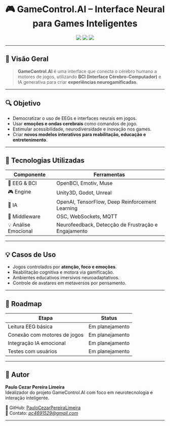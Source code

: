 
<h1 align="center">
  🎮 GameControl.AI – Interface Neural para Games Inteligentes
</h1>

<p align="center">
  <img src="https://img.shields.io/badge/IA%20em%20Games-%23ff00cc?style=for-the-badge&logo=unity&logoColor=white" />
  <img src="https://img.shields.io/badge/Neurogamificação-%23ff8800?style=for-the-badge&logo=brainly&logoColor=white" />
  <img src="https://img.shields.io/badge/Controle%20Mental%20BCI-%2300ffaa?style=for-the-badge&logo=oculus&logoColor=white" />
</p>

---

## 🧠 Visão Geral

> **GameControl.AI** é uma interface que conecta o cérebro humano a motores de jogos, utilizando **BCI (Interface Cérebro-Computador)** e IA generativa para criar **experiências neurogamificadas**.

---

## 🔍 Objetivo

- Democratizar o uso de EEGs e interfaces neurais em jogos.
- Usar **emoções e ondas cerebrais** como comandos de jogo.
- Estimular acessibilidade, neurodiversidade e inovação nos games.
- Criar **novos modelos interativos para reabilitação, educação e entretenimento**.

---

## 🔧 Tecnologias Utilizadas

| Componente | Ferramentas |
|------------|-------------|
| 🧠 EEG & BCI | OpenBCI, Emotiv, Muse |
| 🎮 Engine | Unity3D, Godot, Unreal |
| 🤖 IA | OpenAI, TensorFlow, Deep Reinforcement Learning |
| 🔄 Middleware | OSC, WebSockets, MQTT |
| 💡 Análise Emocional | Neurofeedback, Detecção de Frustração e Engajamento |

---

## 💡 Casos de Uso

- Jogos controlados por **atenção, foco e emoções**.
- Reabilitação cognitiva e motora via gamificação.
- Ambientes educativos imersivos neuroadaptativos.
- Controle de avatares em metaversos por pensamento.

---

## 🧭 Roadmap

| Etapa | Status |
|-------|--------|
| Leitura EEG básica | Em planejamento |
| Conexão com motores de jogos | Em planejamento |
| Integração IA emocional | Em planejamento |
| Testes com usuários | Em planejamento |

---

## 👤 Autor

**Paulo Cezar Pereira Limeira**  
Idealizador do projeto GameControl.AI com foco em neurotecnologia e interação inteligente.

🔗 GitHub: [PauloCezarPereiraLimeira](https://github.com/PauloCezarPereiraLimeira)  
📧 Contato: *pc4691529@gmail.com*

---
